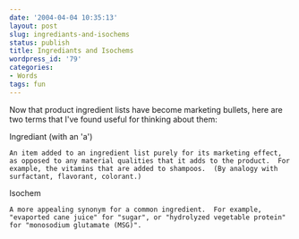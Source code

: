 ```yaml
---
date: '2004-04-04 10:35:13'
layout: post
slug: ingrediants-and-isochems
status: publish
title: Ingrediants and Isochems
wordpress_id: '79'
categories:
- Words
tags: fun
---
```


Now that product ingredient lists have become marketing bullets, here are two terms that I've found useful for thinking about them:

Ingrediant (with an 'a')

    An item added to an ingredient list purely for its marketing effect, as opposed to any material qualities that it adds to the product.  For example, the vitamins that are added to shampoos.  (By analogy with surfactant, flavorant, colorant.)

Isochem

    A more appealing synonym for a common ingredient.  For example, "evaported cane juice" for "sugar", or "hydrolyzed vegetable protein" for "monosodium glutamate (MSG)".

